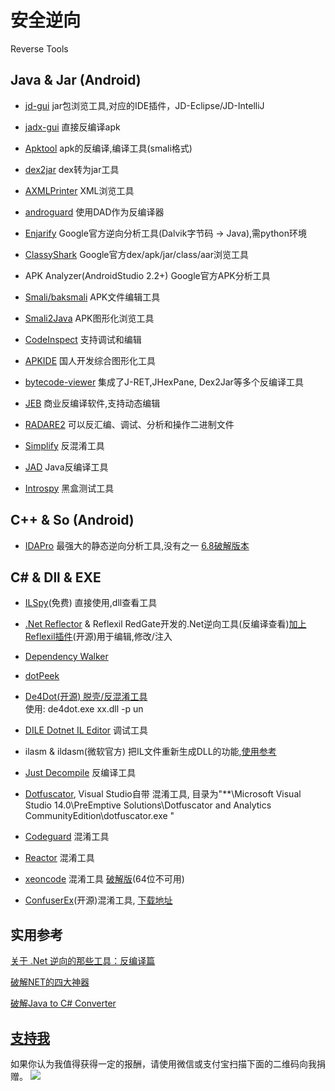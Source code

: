 # 安全逆向
Reverse Tools

## Java & Jar (Android)

- [jd-gui](http://jd.benow.ca/)    jar包浏览工具,对应的IDE插件，JD-Eclipse/JD-IntelliJ

- [jadx-gui](https://github.com/skylot/jadx) 直接反编译apk

- [Apktool](https://ibotpeaches.github.io/Apktool/) apk的反编译,编译工具(smali格式) 

- [dex2jar](https://github.com/pxb1988/dex2jar) dex转为jar工具

- [AXMLPrinter](https://www.nuget.org/packages/axmlprinter)  XML浏览工具

- [androguard](https://github.com/androguard/androguard) 使用DAD作为反编译器

- [Enjarify](https://github.com/google/enjarify) Google官方逆向分析工具(Dalvik字节码 -> Java),需python环境

- [ClassyShark](https://github.com/google/android-classyshark) Google官方dex/apk/jar/class/aar浏览工具

- APK Analyzer(AndroidStudio 2.2+) Google官方APK分析工具

- [Smali/baksmali](https://github.com/JesusFreke/smali/wiki/smalidea) APK文件编辑工具

- [Smali2Java](http://www.hensence.com/cn/smali2java) APK图形化浏览工具

- [CodeInspect](https://bytecodeviewer.com/) 支持调试和编辑

- [APKIDE](http://www.xiaomiren.net/ ) 国人开发综合图形化工具

- [bytecode-viewer](https://bytecodeviewer.com/) 集成了J-RET,JHexPane, Dex2Jar等多个反编译工具

- [JEB](https://www.pnfsoftware.com/) 商业反编译软件,支持动态编辑

- [RADARE2](https://github.com/radare/radare2)  可以反汇编、调试、分析和操作二进制文件
		
- [Simplify](https://github.com/CalebFenton/simplify)  反混淆工具
		
- [JAD](https://varaneckas.com/jad/)  Java反编译工具
		
- [Introspy](https://github.com/iSECPartners/Introspy-iOS)  黑盒测试工具



## C++ & So (Android)

- [IDAPro](https://www.hex-rays.com/products/ida/index.shtml)  最强大的静态逆向分析工具,没有之一   [6.8破解版本](http://www.52pojie.cn/forum.php?mod=viewthread&tid=442702&extra=page%3D1%26filter%3Dtypeid%26typeid%3D123)


## C# & Dll & EXE

- [ILSpy](http://ilspy.net/)(免费) 直接使用,dll查看工具

- [.Net Reflector](http://www.red-gate.com/products/dotnet-development/reflector/) & Reflexil RedGate开发的.Net逆向工具(反编译查看)[加上Reflexil插件](https://github.com/sailro/reflexil)(开源)用于编辑,修改/注入

- [Dependency Walker](http://www.dependencywalker.com/)

- [dotPeek](https://www.jetbrains.com/decompiler/)

- [De4Dot(开源) 脱壳/反混淆工具](https://github.com/0xd4d/de4dot)   
使用: de4dot.exe xx.dll -p un

- [DILE Dotnet IL Editor](https://sourceforge.net/projects/dile/) 调试工具

- ilasm & ildasm(微软官方) 把IL文件重新生成DLL的功能,[使用参考](http://www.cnblogs.com/dudu/archive/2011/05/17/ildasm_ilasm_il.html) 

- [Just Decompile](http://www.telerik.com/products/decompiler.aspx)  反编译工具

- [Dotfuscator](https://www.preemptive.com/products/dotfuscator/overview), Visual Studio自带 混淆工具, 目录为"**\Microsoft Visual Studio 14.0\PreEmptive Solutions\Dotfuscator and Analytics CommunityEdition\dotfuscator.exe "

- [Codeguard](https://www.codeguard.com/) 混淆工具

- [Reactor]( https://projectreactor.io/) 混淆工具

- [xeoncode](https://turbo.net/studio) 混淆工具 [破解版](http://download.csdn.net/detail/sndntdkj/6521975)(64位不可用)

- [ConfuserEx]( https://yck1509.github.io/ConfuserEx/  )(开源)混淆工具, [下载地址](https://github.com/yck1509/ConfuserEx/releases) 


## 实用参考  

[关于 .Net 逆向的那些工具：反编译篇 ](http://www.aneasystone.com/archives/2015/06/net-reverse-decompiling.html)  

[破解NET的四大神器](http://www.52pojie.cn/thread-174802-1-1.html )    

[破解Java to C# Converter](http://wzmlj.com/yiyan127/p/CSharp_CrackJava2CSharpConverter.html)    


[支持我](http://www.skyseraph.com)
-------
如果你认为我值得获得一定的报酬，请使用微信或支付宝扫描下面的二维码向我捐赠。
![](http://7xo4q8.com1.z0.glb.clouddn.com/skyseraph/2016/wx_zfb.jpg "")


